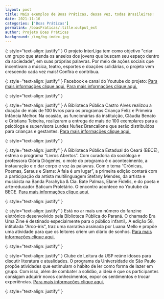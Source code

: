 ```yaml
---
layout: post
title: Mais exemplos de Boas Práticas, dessa vez, todas Brasileiras!
date: 2021-11-10
categories: ['Boas Práticas']
permalink: /boasPraticas/:title:output_ext
author: Projeto Boas Práticas
background: /img/bg-index.jpg
---
```

{: style="text-align: justify" }
O projeto InterLiga tem como objetivo "criar um grupo que atenda os anseios dos jovens que buscam seu espaço dentro da sociedade", em suas próprias palavras. Por meio de ações sociais que incentivam a música, teatro, esportes e doações solidárias, o projeto vem crescendo cada vez mais! Confira e contribua.  

{: style="text-align: justify" }
Facebook e canal do Youtube do projeto:
[Para mais informações clique aqui.](https://www.facebook.com/ProjetosocialInterliga/)
[Para mais informações clique aqui.](https://www.youtube.com/channel/UC6HtoWtljquZMh-ykubW7uA/featured)

{: style="text-align: justify" }


{: style="text-align: justify" }
A Biblioteca Pública Castro Alves realizou a doação de mais de 100 livros para os programas Criança Feliz e Primeira Infância Melhor. Na ocasião, as funcionárias da instituição, Cláudia Benato e Cristiana Teixeira, realizaram a entrega de mais de 100 exemplares para a psicóloga e supervisora Lurdes Nuñez Brancalione que serão distribuídos para crianças e gestantes.
[Para mais informações clique aqui.](https://difusora890.com.br/funcionarias-da-biblioteca-de-bento-doam-livros-para-os-programas-crianca-feliz-e-primeira-infancia-melhor/)

{: style="text-align: justify" }


{: style="text-align: justify" }
A Biblioteca Pública Estadual do Ceará (BECE), estreia o programa “Livros Abertos”. Com curadoria da socióloga e professora Glória Diógenes, o mote do programa é o acontecimento, a instauração e o dar corpo e voz às palavras. Com o tema “Crônicas, Poemas, Saraus e Slams: A fala é um lugar”, a primeira edição contará com a participação da artista multilinguagem Stefany Mendes, da artista e musicista na Banda Parahyba & Cia. Bate Palmas, Elane Fidelis, e do poeta e arte-educador Baticum Proletário. O encontro acontece no Youtube da BECE.
[Para mais informações clique aqui.](https://www.ceara.gov.br/2021/04/26/biblioteca-publica-estadual-do-ceara-estreia-programa-livros-abertos-nesta-quarta-feira-28/)

{: style="text-align: justify" }


{: style="text-align: justify" }
Está no ar mais um número do fanzine eletrônico desenvolvido pela Biblioteca Pública do Paraná. O chamado Era Uma Zine é destinado especialmente para o público infantil,. A edição 58, intitulada "Arco-íris", traz uma narrativa assinada por Luana Mello e propõe uma atividade para que os leitores criem um diário de sonhos.
[Para mais informações clique aqui.](http://www.aen.pr.gov.br/modules/noticias/article.php?storyid=112367&tit=Nova-edicao-do-fanzine-da-Biblioteca-Publica-para-criancas-esta-no-ar--)

{: style="text-align: justify" }


{: style="text-align: justify" }
Clube de Leitura da USP reúne idosos para discutir literatura e atualidades. O programa da Universidade de São Paulo propõe atividades que estimulam o hábito de ler como forma de lazer em grupo. Com isso, além de combater a solidão, a ideia é que os participantes consigam adquirir novos conhecimentos, expor os sentimentos e trocar experiências.
[Para mais informações clique aqui.](https://www.uol.com.br/ecoa/ultimas-noticias/2021/06/10/clube-de-leitura-da-usp-reune-idosos-para-discutir-literatura-e-atualidades.htm)

{: style="text-align: justify" }

